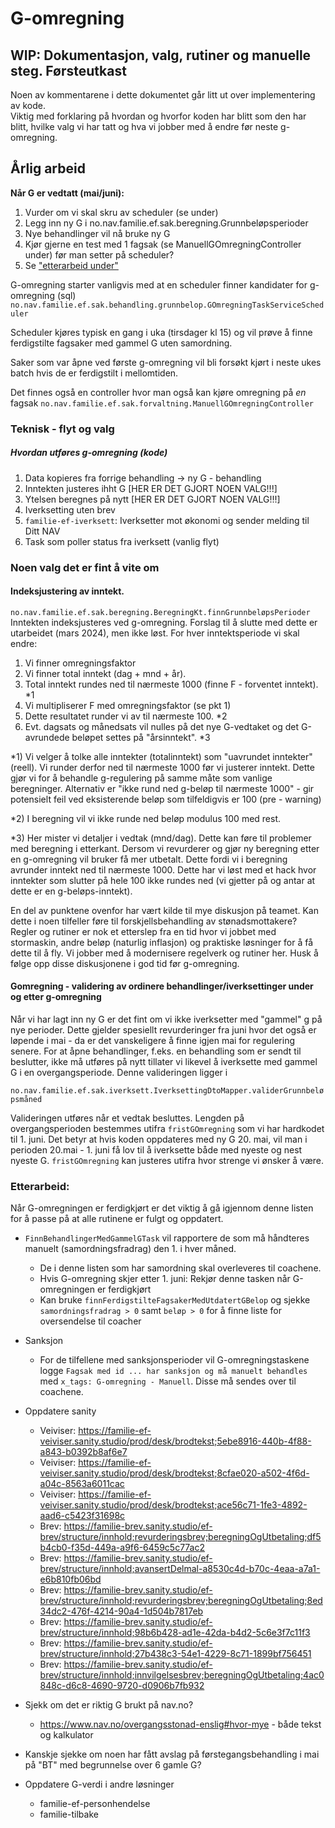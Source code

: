 # G-omregning 
## WIP: Dokumentasjon, valg, rutiner og manuelle steg. Førsteutkast 

Noen av kommentarene i dette dokumentet går litt ut over implementering av kode.  
Viktig med forklaring på hvordan og hvorfor koden har blitt som den har blitt, hvilke 
valg vi har tatt og hva vi jobber med å endre før neste g-omregning.   

## Årlig arbeid

**Når G er vedtatt (mai/juni):** 
1. Vurder om vi skal skru av scheduler (se under) 
2. Legg inn ny G i no.nav.familie.ef.sak.beregning.Grunnbeløpsperioder
3. Nye behandlinger vil nå bruke ny G
4. Kjør gjerne en test med 1 fagsak (se ManuellGOmregningController under) før man setter på scheduler?
5. Se ["etterarbeid under"](#etterarbeid)

G-omregning starter vanligvis med at en scheduler finner kandidater for g-omregning (sql) 
`no.nav.familie.ef.sak.behandling.grunnbelop.GOmregningTaskServiceScheduler`

Scheduler kjøres typisk en gang i uka (tirsdager kl 15) og vil prøve å finne ferdigstilte fagsaker med gammel G uten samordning.

Saker som var åpne ved første g-omregning vil bli forsøkt kjørt i neste ukes batch hvis de er ferdigstilt i mellomtiden. 

Det finnes også en controller hvor man også kan kjøre omregning på _en_ fagsak
`no.nav.familie.ef.sak.forvaltning.ManuellGOmregningController`


### Teknisk - flyt og valg

##### Hvordan utføres g-omregning (kode)
1. Data kopieres fra forrige behandling -> ny G - behandling
2. Inntekten justeres ihht G [HER ER DET GJORT NOEN VALG!!!]
3. Ytelsen beregnes på nytt [HER ER DET GJORT NOEN VALG!!!]
4. Iverksetting uten brev
5. `familie-ef-iverksett`: Iverksetter mot økonomi og sender melding til Ditt NAV
6. Task som poller status fra iverksett (vanlig flyt)

### Noen valg det er fint å vite om
#### Indeksjustering av inntekt.
`no.nav.familie.ef.sak.beregning.BeregningKt.finnGrunnbeløpsPerioder`
Inntekten indeksjusteres ved g-omregning. Forslag til å slutte med dette er utarbeidet (mars 2024), men ikke løst. 
For hver inntektsperiode vi skal endre:
1. Vi finner omregningsfaktor 
2. Vi finner total inntekt (dag + mnd + år). 
3. Total inntekt rundes ned til nærmeste 1000 (finne F - forventet inntekt). *1
4. Vi multipliserer F med omregningsfaktor (se pkt 1)
5. Dette resultatet runder vi av til nærmeste 100. *2
6. Evt. dagsats og månedsats vil nulles på det nye G-vedtaket og det G-avrundede beløpet settes på "årsinntekt". *3 

*1) Vi velger å tolke alle inntekter (totalinntekt) som "uavrundet inntekter" (reell).
Vi runder derfor ned til nærmeste 1000 før vi justerer inntekt.
Dette gjør vi for å behandle g-regulering på samme måte som vanlige beregninger.
Alternativ er "ikke rund ned g-beløp til nærmeste 1000" - gir potensielt feil ved
eksisterende beløp som tilfeldigvis er 100 (pre - warning)

*2) I beregning vil vi ikke runde ned beløp modulus 100 med rest. 

*3) Her mister vi detaljer i vedtak (mnd/dag). Dette kan føre til problemer med beregning i etterkant.
Dersom vi revurderer og gjør ny beregning etter en g-omregning vil bruker få mer utbetalt. Dette fordi vi i beregning avrunder inntekt ned til nærmeste 1000. 
Dette har vi løst med et hack hvor inntekter som slutter på hele 100 ikke rundes ned (vi gjetter på og antar at dette er en g-beløps-inntekt).

En del av punktene ovenfor har vært kilde til mye diskusjon på teamet. Kan dette i noen tilfeller føre til forskjellsbehandling av stønadsmottakere? 
Regler og rutiner er nok et etterslep fra en tid hvor vi jobbet med stormaskin, andre beløp (naturlig inflasjon) og praktiske løsninger for å få dette til å fly. 
Vi jobber med å modernisere regelverk og rutiner her. Husk å følge opp disse diskusjonene i god tid før g-omregning. 

#### Gomregning - validering av ordinere behandlinger/iverksettinger under og etter g-omregning

Når vi har lagt inn ny G er det fint om vi ikke iverksetter med "gammel" g på nye perioder. Dette gjelder spesiellt revurderinger fra juni hvor det også er løpende i mai - da er det vanskeligere å finne 
igjen mai for regulering senere. For at åpne behandlinger, f.eks. en behandling som er sendt til beslutter, ikke må utføres på nytt tillater vi likevel å iverksette med gammel G i en overgangsperiode. Denne valideringen ligger i

`no.nav.familie.ef.sak.iverksett.IverksettingDtoMapper.validerGrunnbeløpsmåned`

Valideringen utføres når et vedtak besluttes. Lengden på overgangsperioden bestemmes utifra `fristGOmregning` som vi har hardkodet til 1. juni. Det betyr at hvis koden oppdateres med ny G 20. mai, vil man i perioden 20.mai - 1. juni få lov til å iverksette både med nyeste og nest nyeste G. `fristGOmregning` kan justeres utifra hvor strenge vi ønsker å være.

### Etterarbeid:
Når G-omregningen er ferdigkjørt er det viktig å gå igjennom denne listen for å passe på at alle rutinene er fulgt og oppdatert. 

* `FinnBehandlingerMedGammelGTask` vil rapportere de som må håndteres manuelt (samordningsfradrag) den 1. i hver måned. 
  * De i denne listen som har samordning skal overleveres til coachene.
  * Hvis G-omregning skjer etter 1. juni: Rekjør denne tasken når G-omregningen er ferdigkjørt
  * Kan bruke `finnFerdigstilteFagsakerMedUtdatertGBelop` og sjekke `samordningsfradrag > 0` samt `beløp > 0` for å finne liste for oversendelse til coacher

* Sanksjon
    * For de tilfellene med sanksjonsperioder vil G-omregningstaskene logge `Fagsak med id ... har sanksjon og må manuelt behandles` med `x_tags: G-omregning - Manuell`. Disse må sendes over til coachene.

* Oppdatere sanity
    * Veiviser: https://familie-ef-veiviser.sanity.studio/prod/desk/brodtekst;5ebe8916-440b-4f88-a843-b0392b8af6e7
    * Veiviser: https://familie-ef-veiviser.sanity.studio/prod/desk/brodtekst;8cfae020-a502-4f6d-a04c-8563a6011cac
    * Veiviser: https://familie-ef-veiviser.sanity.studio/prod/desk/brodtekst;ace56c71-1fe3-4892-aad6-c5423f31698c
    * Brev: https://familie-brev.sanity.studio/ef-brev/structure/innhold;revurderingsbrev;beregningOgUtbetaling;df5b4cb0-f35d-449a-a9f6-6459c5c77ac2
    * Brev: https://familie-brev.sanity.studio/ef-brev/structure/innhold;avansertDelmal-a8530c4d-b70c-4eaa-a7a1-e6b810fb06bd
    * Brev: https://familie-brev.sanity.studio/ef-brev/structure/innhold;revurderingsbrev;beregningOgUtbetaling;8ed34dc2-476f-4214-90a4-1d504b7817eb
    * Brev: https://familie-brev.sanity.studio/ef-brev/structure/innhold;98b6b428-ad1e-42da-b4d2-5c6e3f7c11f3
    * Brev: https://familie-brev.sanity.studio/ef-brev/structure/innhold;27b438c3-54e1-4229-8c71-1899bf756451
    * Brev: https://familie-brev.sanity.studio/ef-brev/structure/innhold;innvilgelsesbrev;beregningOgUtbetaling;4ac0848c-d6c8-4690-9720-d0906b7fb932

* Sjekk om det er riktig G brukt på nav.no?
    * https://www.nav.no/overgangsstonad-enslig#hvor-mye - både tekst og kalkulator

* Kanskje sjekke om noen har fått avslag på førstegangsbehandling i mai på "BT" med begrunnelse over 6 gamle G?
* Oppdatere G-verdi i andre løsninger
  * familie-ef-personhendelse
  * familie-tilbake

